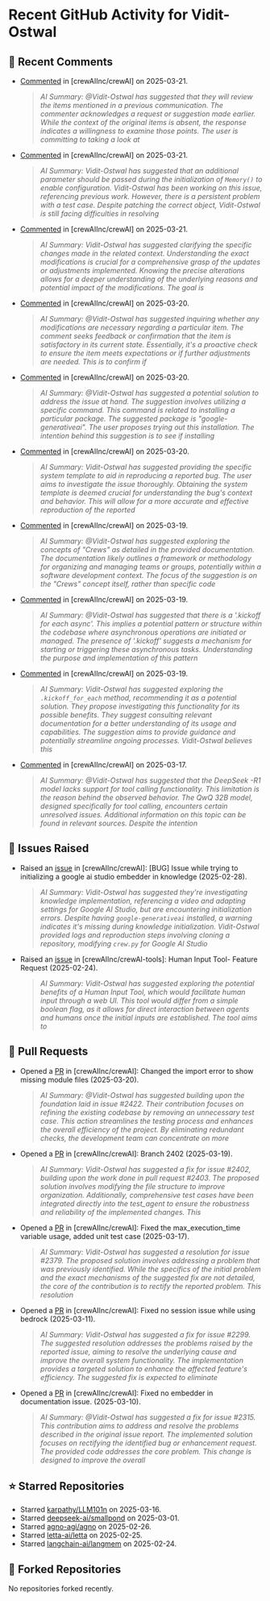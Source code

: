 # Recent GitHub Activity for Vidit-Ostwal

## 💬 Recent Comments
- [Commented](https://github.com/crewAIInc/crewAI/pull/2312#issuecomment-2744298524) in [crewAIInc/crewAI] on 2025-03-21.
  > *AI Summary: @Vidit-Ostwal has suggested that they will review the items mentioned in a previous communication. The commenter acknowledges a request or suggestion made earlier. While the context of the original items is absent, the response indicates a willingness to examine those points. The user is committing to taking a look at*
- [Commented](https://github.com/crewAIInc/crewAI/pull/2429#issuecomment-2744296725) in [crewAIInc/crewAI] on 2025-03-21.
  > *AI Summary: Vidit-Ostwal has suggested that an additional parameter should be passed during the initialization of `Memory()` to enable configuration. Vidit-Ostwal has been working on this issue, referencing previous work. However, there is a persistent problem with a test case. Despite patching the correct object, Vidit-Ostwal is still facing difficulties in resolving*
- [Commented](https://github.com/crewAIInc/crewAI/issues/2055#issuecomment-2743665861) in [crewAIInc/crewAI] on 2025-03-21.
  > *AI Summary: Vidit-Ostwal has suggested clarifying the specific changes made in the related context. Understanding the exact modifications is crucial for a comprehensive grasp of the updates or adjustments implemented. Knowing the precise alterations allows for a deeper understanding of the underlying reasons and potential impact of the modifications. The goal is*
- [Commented](https://github.com/crewAIInc/crewAI/pull/2265#issuecomment-2741133791) in [crewAIInc/crewAI] on 2025-03-20.
  > *AI Summary: @Vidit-Ostwal has suggested inquiring whether any modifications are necessary regarding a particular item. The comment seeks feedback or confirmation that the item is satisfactory in its current state. Essentially, it's a proactive check to ensure the item meets expectations or if further adjustments are needed. This is to confirm if*
- [Commented](https://github.com/crewAIInc/crewAI/issues/2421#issuecomment-2740100349) in [crewAIInc/crewAI] on 2025-03-20.
  > *AI Summary: @Vidit-Ostwal has suggested a potential solution to address the issue at hand. The suggestion involves utilizing a specific command. This command is related to installing a particular package. The suggested package is "google-generativeai". The user proposes trying out this installation. The intention behind this suggestion is to see if installing*
- [Commented](https://github.com/crewAIInc/crewAI/issues/2417#issuecomment-2740019055) in [crewAIInc/crewAI] on 2025-03-20.
  > *AI Summary: Vidit-Ostwal has suggested providing the specific system template to aid in reproducing a reported bug. The user aims to investigate the issue thoroughly. Obtaining the system template is deemed crucial for understanding the bug's context and behavior. This will allow for a more accurate and effective reproduction of the reported*
- [Commented](https://github.com/crewAIInc/crewAI/issues/2406#issuecomment-2737664282) in [crewAIInc/crewAI] on 2025-03-19.
  > *AI Summary: @Vidit-Ostwal has suggested exploring the concepts of "Crews" as detailed in the provided documentation. The documentation likely outlines a framework or methodology for organizing and managing teams or groups, potentially within a software development context. The focus of the suggestion is on the "Crews" concept itself, rather than specific code*
- [Commented](https://github.com/crewAIInc/crewAI/issues/2406#issuecomment-2737661658) in [crewAIInc/crewAI] on 2025-03-19.
  > *AI Summary: @Vidit-Ostwal has suggested that there is a '.kickoff for each async'. This implies a potential pattern or structure within the codebase where asynchronous operations are initiated or managed. The presence of '.kickoff' suggests a mechanism for starting or triggering these asynchronous tasks. Understanding the purpose and implementation of this pattern*
- [Commented](https://github.com/crewAIInc/crewAI/issues/2406#issuecomment-2737561006) in [crewAIInc/crewAI] on 2025-03-19.
  > *AI Summary: Vidit-Ostwal has suggested exploring the `.kickoff_for_each` method, recommending it as a potential solution. They propose investigating this functionality for its possible benefits. They suggest consulting relevant documentation for a better understanding of its usage and capabilities. The suggestion aims to provide guidance and potentially streamline ongoing processes. Vidit-Ostwal believes this*
- [Commented](https://github.com/crewAIInc/crewAI/issues/2383#issuecomment-2730416805) in [crewAIInc/crewAI] on 2025-03-17.
  > *AI Summary: @Vidit-Ostwal has suggested that the DeepSeek -R1 model lacks support for tool calling functionality. This limitation is the reason behind the observed behavior. The QwQ 32B model, designed specifically for tool calling, encounters certain unresolved issues. Additional information on this topic can be found in relevant sources. Despite the intention*

## 🐛 Issues Raised
- Raised an [issue](https://github.com/crewAIInc/crewAI/issues/2255) in [crewAIInc/crewAI]: [BUG] Issue while trying to initializing a google ai studio embedder in knowledge (2025-02-28).
  > *AI Summary: Vidit-Ostwal has suggested they're investigating knowledge implementation, referencing a video and adapting settings for Google AI Studio, but are encountering initialization errors. Despite having `google-generativeai` installed, a warning indicates it's missing during knowledge initialization. Vidit-Ostwal provided logs and reproduction steps involving cloning a repository, modifying `crew.py` for Google AI Studio*
- Raised an [issue](https://github.com/crewAIInc/crewAI-tools/issues/223) in [crewAIInc/crewAI-tools]: Human Input Tool- Feature Request (2025-02-24).
  > *AI Summary: Vidit-Ostwal has suggested exploring the potential benefits of a Human Input Tool, which would facilitate human input through a web UI. This tool would differ from a simple boolean flag, as it allows for direct interaction between agents and humans once the initial inputs are established. The tool aims to*

## 🚀 Pull Requests
- Opened a [PR](https://github.com/crewAIInc/crewAI/pull/2423) in [crewAIInc/crewAI]: Changed the import error to show missing module files (2025-03-20).
  > *AI Summary: @Vidit-Ostwal has suggested building upon the foundation laid in issue #2422. Their contribution focuses on refining the existing codebase by removing an unnecessary test case. This action streamlines the testing process and enhances the overall efficiency of the project. By eliminating redundant checks, the development team can concentrate on more*
- Opened a [PR](https://github.com/crewAIInc/crewAI/pull/2408) in [crewAIInc/crewAI]: Branch 2402 (2025-03-19).
  > *AI Summary: Vidit-Ostwal has suggested a fix for issue #2402, building upon the work done in pull request #2403. The proposed solution involves modifying the file structure to improve organization. Additionally, comprehensive test cases have been integrated directly into the test_agent to ensure the robustness and reliability of the implemented changes. This*
- Opened a [PR](https://github.com/crewAIInc/crewAI/pull/2388) in [crewAIInc/crewAI]: Fixed the max_execution_time variable usage, added unit test case (2025-03-17).
  > *AI Summary: Vidit-Ostwal has suggested a resolution for issue #2379. The proposed solution involves addressing a problem that was previously identified. While the specifics of the initial problem and the exact mechanisms of the suggested fix are not detailed, the core of the contribution is to rectify the reported problem. This resolution*
- Opened a [PR](https://github.com/crewAIInc/crewAI/pull/2337) in [crewAIInc/crewAI]: Fixed no session issue while using bedrock (2025-03-11).
  > *AI Summary: Vidit-Ostwal has suggested a fix for issue #2299. The suggested resolution addresses the problems raised by the reported issue, aiming to resolve the underlying cause and improve the overall system functionality. The implementation provides a targeted solution to enhance the affected feature's efficiency. The suggested fix is expected to eliminate*
- Opened a [PR](https://github.com/crewAIInc/crewAI/pull/2317) in [crewAIInc/crewAI]: Fixed no embedder in documentation issue. (2025-03-10).
  > *AI Summary: @Vidit-Ostwal has suggested a fix for issue #2315. This contribution aims to address and resolve the problems described in the original issue report. The implemented solution focuses on rectifying the identified bug or enhancement request. The provided code addresses the core problem. This change is designed to improve the overall*

## ⭐ Starred Repositories
- Starred [karpathy/LLM101n](https://github.com/karpathy/LLM101n) on 2025-03-16.
- Starred [deepseek-ai/smallpond](https://github.com/deepseek-ai/smallpond) on 2025-03-01.
- Starred [agno-agi/agno](https://github.com/agno-agi/agno) on 2025-02-26.
- Starred [letta-ai/letta](https://github.com/letta-ai/letta) on 2025-02-25.
- Starred [langchain-ai/langmem](https://github.com/langchain-ai/langmem) on 2025-02-24.

## 🍴 Forked Repositories
No repositories forked recently.
